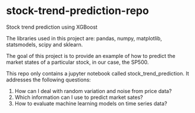 # stock-trend-prediction-repo
Stock trend prediction using XGBoost

The libraries used in this project are: pandas, numpy, matplotlib, statsmodels, scipy and sklearn.

The goal of this project is to provide an example of how to predict the market states of a particular stock, in our case, the SP500.

This repo only contains a jupyter notebook called stock_trend_prediction. It addresses the following questions:

1) How can I deal with random variation and noise from price data?
2) Which information can I use to predict market sates?
3) How to evaluate machine learning models on time series data?

